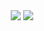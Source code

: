 
<div align="center">
  <img src="https://github.com/user-attachments/assets/9c81ba0a-8b9b-414d-8365-8bc16abb9eeb"/>
  <img src="https://github.com/user-attachments/assets/387d7a48-36e9-4d64-8e54-4108a9b4629b"/>
  
</div>
